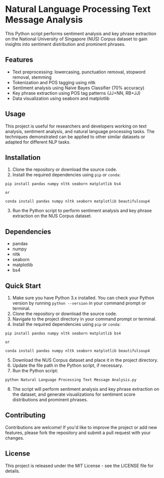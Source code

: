 # Natural Language Processing Text Message Analysis

This Python script performs sentiment analysis and key phrase extraction on the National University of Singapore (NUS) Corpus dataset to gain insights into sentiment distribution and prominent phrases.

## Features

- Text preprocessing: lowercasing, punctuation removal, stopword removal, stemming
- Tokenization and POS tagging using nltk
- Sentiment analysis using Naive Bayes Classifier (70% accuracy)
- Key phrase extraction using POS tag patterns (JJ+NN, RB+JJ)
- Data visualization using seaborn and matplotlib

## Usage

This project is useful for researchers and developers working on text analysis, sentiment analysis, and natural language processing tasks. The techniques demonstrated can be applied to other similar datasets or adapted for different NLP tasks.

## Installation

1. Clone the repository or download the source code.
2. Install the required dependencies using `pip` or `conda`:
```
pip install pandas numpy nltk seaborn matplotlib bs4
```
    or
```
conda install pandas numpy nltk seaborn matplotlib beautifulsoup4
```
3. Run the Python script to perform sentiment analysis and key phrase extraction on the NUS Corpus dataset.

## Dependencies

- pandas
- numpy
- nltk
- seaborn
- matplotlib
- bs4

## Quick Start
1. Make sure you have Python 3.x installed. You can check your Python version by running `python --version` in your command prompt or terminal.
2. Clone the repository or download the source code.
3. Navigate to the project directory in your command prompt or terminal.
4. Install the required dependencies using `pip` or `conda`:
```
pip install pandas numpy nltk seaborn matplotlib bs4
```
    or
```
conda install pandas numpy nltk seaborn matplotlib beautifulsoup4
```
5. Download the NUS Corpus dataset and place it in the project directory.
6. Update the file path in the Python script, if necessary.
7. Run the Python script:
```
python Natural Language Processing Text Message Analysis.py
```
8. The script will perform sentiment analysis and key phrase extraction on the dataset, and generate visualizations for sentiment score distributions and prominent phrases.

## Contributing
Contributions are welcome! If you'd like to improve the project or add new features, please fork the repository and submit a pull request with your changes.

## License
This project is released under the MIT License - see the LICENSE file for details.

